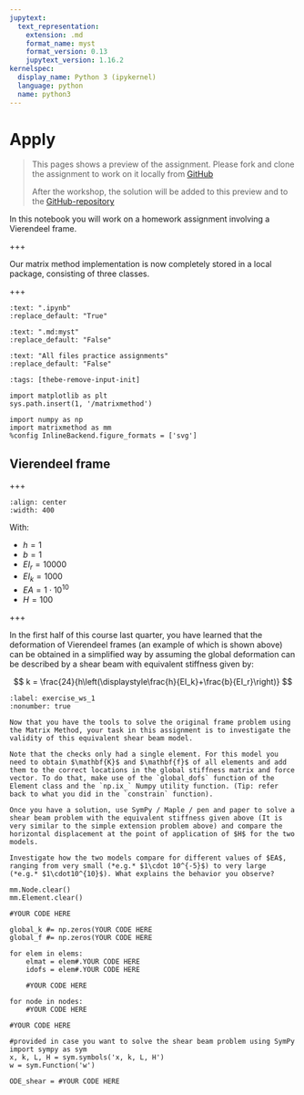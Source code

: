 ```yaml
---
jupytext:
  text_representation:
    extension: .md
    format_name: myst
    format_version: 0.13
    jupytext_version: 1.16.2
kernelspec:
  display_name: Python 3 (ipykernel)
  language: python
  name: python3
---
```


# Apply

> This pages shows a preview of the assignment. Please fork and clone the assignment to work on it locally from [GitHub](https://github.com/CIEM5000-2025/practice-assignments)
>
> After the workshop, the solution will be added to this preview and to the [GitHub-repository](https://github.com/CIEM5000-2025/practice-assignments)

In this notebook you will work on a homework assignment involving a Vierendeel frame.

+++

Our matrix method implementation is now completely stored in a local package, consisting of three classes.

+++

```{custom_download_link} ./Workshop_1_Apply_stripped.ipynb
:text: ".ipynb"
:replace_default: "True"
```

```{custom_download_link} ./Workshop_1_Apply.md
:text: ".md:myst"
:replace_default: "False"
```

```{custom_download_link} https://github.com/CIEM5000-2025/practice-assignments
:text: "All files practice assignments"
:replace_default: "False"
```

```{code-cell} ipython3
:tags: [thebe-remove-input-init]

import matplotlib as plt
sys.path.insert(1, '/matrixmethod')
```

```{code-cell} ipython3
import numpy as np
import matrixmethod as mm
%config InlineBackend.figure_formats = ['svg']
```

## Vierendeel frame

+++

```{figure} https://raw.githubusercontent.com/ibcmrocha/public/main/vierendeel.png
:align: center
:width: 400
```

With:

- $h = 1$
- $b = 1$
- $EI_r = 10000$
- $EI_k = 1000$
- $EA  = 1\cdot 10^{10}$
- $H = 100$

+++

In the first half of this course last quarter, you have learned that the deformation of Vierendeel frames (an example of which is shown above) can be obtained in a simplified way by assuming the global deformation can be described by a shear beam with equivalent stiffness given by:

$$
k = \frac{24}{h\left(\displaystyle\frac{h}{EI_k}+\frac{b}{EI_r}\right)}
$$

```{exercise-start}
:label: exercise_ws_1
:nonumber: true

Now that you have the tools to solve the original frame problem using the Matrix Method, your task in this assignment is to investigate the validity of this equivalent shear beam model.

Note that the checks only had a single element. For this model you need to obtain $\mathbf{K}$ and $\mathbf{f}$ of all elements and add them to the correct locations in the global stiffness matrix and force vector. To do that, make use of the `global_dofs` function of the Element class and the `np.ix_` Numpy utility function. (Tip: refer back to what you did in the `constrain` function).

Once you have a solution, use SymPy / Maple / pen and paper to solve a shear beam problem with the equivalent stiffness given above (It is very similar to the simple extension problem above) and compare the horizontal displacement at the point of application of $H$ for the two models.

Investigate how the two models compare for different values of $EA$, ranging from very small (*e.g.* $1\cdot 10^{-5}$) to very large (*e.g.* $1\cdot10^{10}$). What explains the behavior you observe?
```

```{code-cell} ipython3
mm.Node.clear()
mm.Element.clear()
```

```{code-cell} ipython3
#YOUR CODE HERE
```

```{code-cell} ipython3
global_k #= np.zeros(YOUR CODE HERE
global_f #= np.zeros(YOUR CODE HERE

for elem in elems:
    elmat = elem#.YOUR CODE HERE
    idofs = elem#.YOUR CODE HERE
    
    #YOUR CODE HERE

for node in nodes:
    #YOUR CODE HERE
```

```{code-cell} ipython3
#YOUR CODE HERE
```

```{code-cell} ipython3
#provided in case you want to solve the shear beam problem using SymPy
import sympy as sym
x, k, L, H = sym.symbols('x, k, L, H')
w = sym.Function('w')

ODE_shear = #YOUR CODE HERE
```

```{exercise-end}
```
